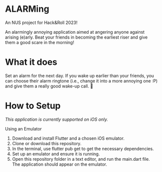 # ALARMing
An NUS project for Hack&Roll 2023! 

An alarmingly annoying application aimed at angering anyone against arising (e)arly. Beat your friends in becoming the earliest riser and give them a good scare in the morning!

# What it does

Set an alarm for the next day. If you wake up earlier than your friends, you can choose their alarm ringtone (i.e., change it into a more annoying one :P) and give them a really good wake-up call. 🤡

# How to Setup

_This application is currently supported on iOS only._

Using an Emulator
1. Download and install Flutter and a chosen iOS emulator.
2. Clone or download this repository.
3. In the terminal, use flutter pub get to get the necessary dependencies.
4. Set up an emulator and ensure it is running.
5. Open this repository folder in a text editor, and run the main.dart file. The application should appear on the emulator.
